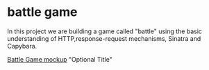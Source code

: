 # battle game
In this project we are building a game called "battle" using the basic understanding of HTTP,response-request mechanisms, Sinatra and Capybara.

[Battle Game mockup](https://github.com/makersacademy/course/blob/master/intro_to_the_web/images/battle_final_mockup.png?raw=true) "Optional Title"
